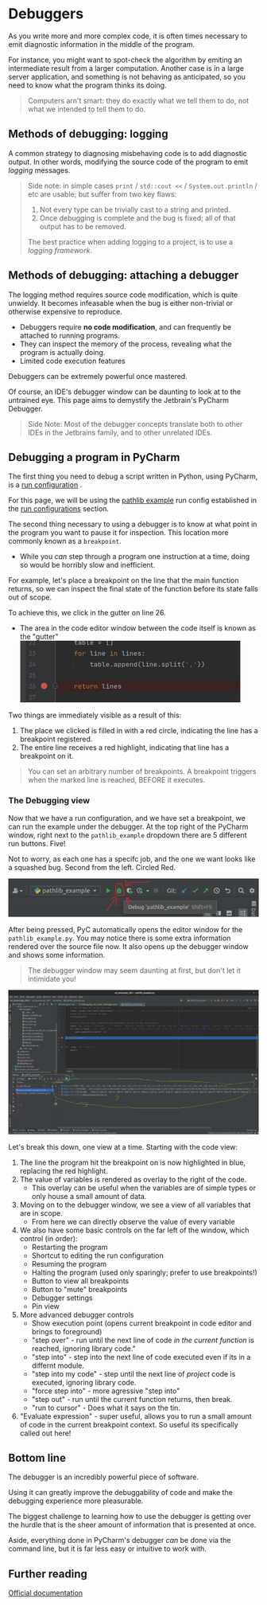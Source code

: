 # Debuggers

As you write more and more complex code, it is often times necessary to emit diagnostic information in
the middle of the program.

For instance, you might want to spot-check the algorithm by emiting an intermediate result from a
larger computation. Another case is in a large server application, and something is not behaving as
anticipated, so you need to know what the program thinks its doing.

> Computers arn't smart: they do exactly what we tell them to do, not what we intended to tell them to do.

## Methods of debugging: logging

A common strategy to diagnosing misbehaving code is to add diagnostic output. In other words, modifying
the source code of the program to emit *logging* messages.

> Side note: in simple cases `print` / `std::cout <<` / `System.out.println` / etc are usable; but suffer from two key flaws:
>  1. Not every type can be trivially cast to a string and printed.
>  2. Once debugging is complete and the bug is fixed; all of that output has to be removed.
>
> The best practice when adding logging to a project, is to use a *logging framework*.

## Methods of debugging: attaching a debugger

The logging method requires source code modification, which is quite unwieldy. It becomes infeasable
when the bug is either non-trivial or otherwise expensive to reproduce.

- Debuggers require **no code modification**, and can frequently be attached to running programs.
- They can inspect the memory of the process, revealing what the program is actually doing.
- Limited code execution features

Debuggers can be extremely powerful once mastered.

Of course, an IDE's debugger window can be daunting to look at to the untrained eye. This page aims to
demystify the Jetbrain's PyCharm Debugger.

> Side Note: Most of the debugger concepts translate both to other IDEs in the Jetbrains family, and to other unrelated IDEs.

## Debugging a program in PyCharm

The first thing you need to debug a script written in Python, using PyCharm, is a [run configuration]()
.

For this page, we will be using the [pathlib example](../python/pathlib.md) run config established in
the [run configurations]() section.

The second thing necessary to using a debugger is to know at what point in the program you want to
pause it for inspection. This location more commonly known as a `breakpoint`.

- While you *can* step through a program one instruction at a time, doing so would be horribly slow and
  inefficient.

For example, let's place a breakpoint on the line that the main function returns, so we can inspect the
final state of the function before its state falls out of scope.

To achieve this, we click in the gutter on line 26.

- The area in the code editor window between the code itself is known as the "gutter"
  ![debugger_breakpoint_set.png](debugger_breakpoint_set.png)

Two things are immediately visible as a result of this:

1. The place we clicked is filled in with a red circle, indicating the line has a breakpoint
   registered.
2. The entire line receives a red highlight, indicating that line has a breakpoint on it.

> You can set an arbitrary number of breakpoints.
> A breakpoint triggers when the marked line is reached, BEFORE it executes.

### The Debugging view

Now that we have a run configuration, and we have set a breakpoint, we can run the example under the
debugger. At the top right of the PyCharm window, right next to the `pathlib_example` dropdown there
are 5 different run buttons. Five!

Not to worry, as each one has a specifc job, and the one we want looks like a squashed bug. Second from
the left. Circled Red.

![debugging_run_under_debugger.png](debugging_run_under_debugger.png)

After being pressed, PyC automatically opens the editor window for the `pathlib_example.py`. You may
notice there is some extra information rendered over the source file now. It also opens up the debugger
window and shows some information.

> The debugger window may seem daunting at first, but don't let it intimidate you!

![debuggers_breakpoint_view.png](debuggers_breakpoint_view.png)

Let's break this down, one view at a time. Starting with the code view:

1. The line the program hit the breakpoint on is now highlighted in blue, replacing the red highlight.
2. The value of variables is rendered as overlay to the right of the code.
    - This overlay can be useful when the variables are of simple types or only house a small amount of
      data.
3. Moving on to the debugger window, we see a view of all variables that are in scope.
    - From here we can directly observe the value of every variable
4. We also have some basic controls on the far left of the window, which control (in order):
    - Restarting the program
    - Shortcut to editing the run configuration
    - Resuming the program
    - Halting the program (used only sparingly; prefer to use breakpoints!)
    - Button to view all breakpoints
    - Button to "mute" breakpoints
    - Debugger settings
    - Pin view
5. More advanced debugger controls
    - Show execution point (opens current breakpoint in code editor and brings to foreground)
    - "step over" - run until the next line of code *in the current function* is reached, ignoring
      library code."
    - "step into" - step into the next line of code executed even if its in a differnt module.
    - "step into my code" - step until the next line of *project* code is executed, ignoring library
      code.
    - "force step into" - more agressive "step into"
    - "step out"  - run until the current function returns, then break.
    - "run to cursor" - Does what it says on the tin.
6. "Evaluate expression" - super useful, allows you to run a small amount of code in the current
   breakpoint context. So useful its specifically called out here!

## Bottom line

The debugger is an incredibly powerful piece of software.

Using it can greatly improve the debuggability of code and make the debugging experience more
pleasurable.

The biggest challenge to learning how to use the debugger is getting over the hurdle that is the sheer
amount of information that is presented at once.

Aside, everything done in PyCharm's debugger *can* be done via the command line, but it is far less
easy or intuitive to work with.

## Further reading
[Official documentation](https://www.jetbrains.com/help/pycharm/debugging-code.html)